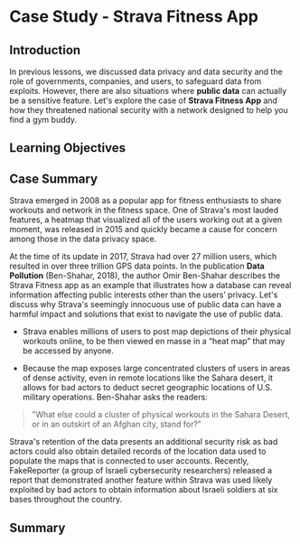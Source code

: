 # Case Study - Strava Fitness App

## Introduction
In previous lessons, we discussed data privacy and data security and the role of governments, companies, and users, to safeguard data from exploits. However, there are also situations where __public data__ can actually be a sensitive feature. Let's explore the case of __Strava Fitness App__ and how they threatened national security with a network designed to help you find a gym buddy.

## Learning Objectives

## Case Summary
Strava emerged in 2008 as a popular app for fitness enthusiasts to share workouts and network in the fitness space. One of Strava's most lauded features, a heatmap that visualized all of the users working out at a given moment, was released in 2015 and quickly became a cause for concern among those in the data privacy space. 

At the time of its update in 2017, Strava had over 27 million users, which resulted in over three trillion GPS data points. In the publication __Data Pollution__ (Ben-Shahar, 2018), the author Omir Ben-Shahar describes the Strava Fitness app as an example that illustrates how  a database can reveal information affecting public interests other than the users’ privacy. Let's discuss why Strava's seemingly innocuous use of public data can have a harmful impact and solutions that exist to navigate the use of public data.

* Strava enables millions of users to post map depictions of their physical workouts online, to be then viewed en masse in a “heat map” that may be accessed by anyone. 

* Because the map exposes large concentrated clusters of users in areas of dense activity, even in remote locations like the Sahara desert, it allows for bad actors to deduct secret geographic locations of U.S. military operations. Ben-Shahar asks the readers:
> "What else could a cluster of physical workouts in the Sahara Desert, or in an outskirt of an Afghan city, stand for?"

Strava's retention of the data presents an additional security risk as bad actors could also obtain detailed records of the location data used to populate the maps that is connected to user accounts. Recently, FakeReporter (a group of Israeli cybersecurity researchers) released a report that demonstrated another feature within Strava was used likely exploited by bad actors to obtain information about Israeli soldiers at six bases throughout the country. 

## Summary
